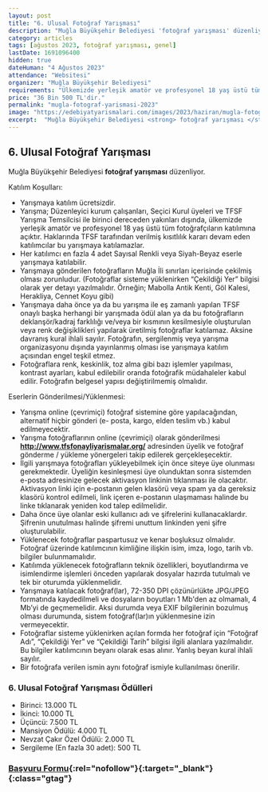 ```yaml
---
layout: post
title: "6. Ulusal Fotoğraf Yarışması"
description: "Muğla Büyükşehir Belediyesi 'fotoğraf yarışması' düzenliyor."
category: articles
tags: [ağustos 2023, fotoğraf yarışması, genel]
lastDate: 1691096400
hidden: true
dateHuman: "4 Ağustos 2023"
attendance: "Websitesi"
organizer: "Muğla Büyükşehir Belediyesi"
requirements: "Ülkemizde yerleşik amatör ve profesyonel 18 yaş üstü tüm fotoğrafçılar katılabilir."
price: "36 Bin 500 TL'dir."
permalink: "mugla-fotograf-yarismasi-2023"
image: "https://edebiyatyarismalari.com/images/2023/haziran/mugla-fotograf-yarismasi.jpg"
excerpt:  "Muğla Büyükşehir Belediyesi <strong> fotoğraf yarışması </strong> düzenliyor."
---
```


## 6. Ulusal Fotoğraf Yarışması
Muğla Büyükşehir Belediyesi **fotoğraf yarışması** düzenliyor.  

Katılım Koşulları:
- Yarışmaya katılım ücretsizdir.
- Yarışma; Düzenleyici kurum çalışanları, Seçici Kurul üyeleri ve TFSF Yarışma Temsilcisi ile birinci dereceden yakınları dışında, ülkemizde yerleşik amatör ve profesyonel 18 yaş üstü tüm fotoğrafçıların katılımına açıktır. Haklarında TFSF tarafından verilmiş kısıtlılık kararı devam eden katılımcılar bu yarışmaya katılamazlar.
- Her katılımcı en fazla 4 adet Sayısal Renkli veya Siyah-Beyaz eserle yarışmaya katılabilir.
- Yarışmaya gönderilen fotoğrafların Muğla İli sınırları içerisinde çekilmiş olması zorunludur. (Fotoğraflar sisteme yüklenirken “Çekildiği Yer” bilgisi olarak yer detayı yazılmalıdır. Örneğin; Mabolla Antik Kenti, Göl Kalesi, Herakliya, Cennet Koyu gibi) 
- Yarışmaya daha önce ya da bu yarışma ile eş zamanlı yapılan TFSF onaylı başka herhangi bir yarışmada ödül alan ya da bu fotoğrafların deklanşör/kadraj farklılığı ve/veya bir kısmının kesilmesiyle oluşturulan veya renk değişiklikleri yapılarak üretilmiş fotoğraflar katılamaz. Aksine davranış kural ihlali sayılır. Fotoğrafın, sergilenmiş veya yarışma organizasyonu dışında yayınlanmış olması ise yarışmaya katılım açısından engel teşkil
etmez.
- Fotoğraflara renk, keskinlik, toz alma gibi bazı işlemler yapılması, kontrast ayarları, kabul edilebilir oranda fotoğrafik müdahaleler kabul edilir. Fotoğrafın belgesel yapısı değiştirilmemiş olmalıdır.


Eserlerin Gönderilmesi/Yüklenmesi:
- Yarışma online (çevrimiçi) fotoğraf sistemine göre yapılacağından, alternatif hiçbir gönderi (e- posta, kargo, elden teslim vb.) kabul edilmeyecektir.
- Yarışma fotoğraflarının online (çevrimiçi) olarak gönderilmesi **http://www.tfsfonayliyarismalar.org/** adresinden üyelik ve fotoğraf gönderme / yükleme yönergeleri takip edilerek gerçekleşecektir.
- İlgili yarışmaya fotoğrafları yükleyebilmek için önce siteye üye olunması gerekmektedir. Üyeliğin kesinleşmesi üye olunduktan sonra sistemden e-posta adresinize gelecek aktivasyon linkinin tıklanması ile olacaktır. Aktivasyon linki için e-postanın gelen klasörü veya spam ya da gereksiz klasörü kontrol edilmeli, link içeren e-postanın
ulaşmaması halinde bu linke tıklanarak yeniden kod talep edilmelidir.
- Daha önce üye olanlar eski kullanıcı adı ve şifrelerini kullanacaklardır. Şifrenin unutulması halinde şifremi unuttum linkinden yeni şifre oluşturulabilir.
- Yüklenecek fotoğraflar paspartusuz ve kenar boşluksuz olmalıdır. Fotoğraf üzerinde katılımcının kimliğine ilişkin isim, imza, logo, tarih vb. bilgiler bulunmamalıdır.
- Katılımda yüklenecek fotoğrafların teknik özellikleri, boyutlandırma ve isimlendirme işlemleri önceden yapılarak dosyalar hazırda tutulmalı ve tek bir oturumda yüklenmelidir.
- Yarışmaya katılacak fotoğraf(lar), 72-350 DPI çözünürlükte JPG/JPEG formatında kaydedilmeli ve dosyaların boyutları 1 Mb'den az olmamalı, 4 Mb’yi de geçmemelidir. Aksi durumda veya EXIF bilgilerinin bozulmuş olması durumunda, sistem fotoğraf(lar)ın yüklenmesine izin vermeyecektir.
- Fotoğraflar sisteme yüklenirken açılan formda her fotoğraf için “Fotoğraf Adı”, “Çekildiği Yer” ve “Çekildiği Tarih” bilgisi ilgili alanlara yazılmalıdır. Bu bilgiler katılımcının beyanı olarak esas alınır. Yanlış beyan kural ihlali sayılır.
- Bir fotoğrafa verilen ismin aynı fotoğraf ismiyle kullanılması önerilir.


### 6. Ulusal Fotoğraf Yarışması Ödülleri
- Birinci: 13.000 TL
- İkinci: 10.000 TL
- Üçüncü: 7.500 TL
- Mansiyon Ödülü: 4.000 TL
- Nevzat Çakır Özel Ödülü: 2.000 TL
- Sergileme (En fazla 30 adet): 500 TL


### [Başvuru Formu](https://tfsfonayliyarismalar.org/tr/yarisma/detay/mugla-nin-arkeolojik-mirasi-uygarliklarin-kesistigi-yer-mugla-tr/?ref=edebiyatyarismalari.com){:rel="nofollow"}{:target="_blank"}{:class="gtag"}